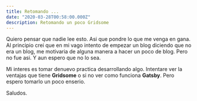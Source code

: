 ```yaml
---
title: Retomando ...
date: "2020-03-28T00:58:00.000Z"
description: Retomando un poco Gridsome
---
```


Quiero pensar que nadie lee esto. Asi que pondre lo que me venga en gana. Al principio crei que en mi vago intento de empezar un blog diciendo que no era un blog, me motivaria de alguna manera a hacer un poco de blog. Pero no fue asi. Y aun espero que no lo sea.

Mi interes es tomar denuevo practica desarrollando algo. Intentare ver la ventajas que tiene **Gridsome** o si no ver como funciona **Gatsby**. Pero espero tomarlo un poco enserio.


Saludos.